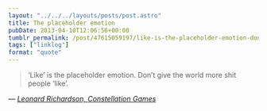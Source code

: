 ```yaml
---
layout: "../../../layouts/posts/post.astro"
title: The placeholder emotion
pubDate: 2013-04-10T12:06:56+00:00
tumblr_permalink: /post/47615059197/like-is-the-placeholder-emotion-dont-give-the
tags: ["linklog"]
format: "quote"
---
```


> &lsquo;Like&rsquo; is the placeholder emotion. Don&rsquo;t give the world more shit people &#8216;like&rsquo;.

— <cite>[Leonard Richardson, _Constellation Games_](https://www.goodreads.com/en/book/show/13063050)</cite>
